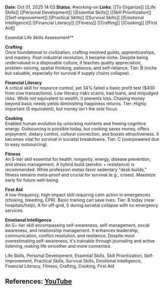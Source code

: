 **Date**: Oct 01, 2025 14:03
**Status**: #working-on
**Links**: [[To Organize]] [[Life Skills]] [[Personal Development]] [[Essential Skills]] [[Skill Prioritization]] [[Self-improvement]] [[Practical Skills]] [[Survival Skills]] [[Emotional Intelligence]] [[Financial Literacy]] [[Fitness]] [[Crafting]] [[Cooking]] [[First Aid]]

Essential Life Skills Assessment**

**Crafting**  
Once foundational to civilization, crafting involved guilds, apprenticeships, and mastery. Post-industrial revolution, it became niche. Despite being undervalued in a disposable culture, it teaches quality appreciation, problem-solving, spatial thinking, patience, and self-reliance. Tier: B (niche but valuable, especially for survival if supply chains collapse).

**Financial Literacy**  
A critical skill for resource control, yet 34% failed a basic profit test ($400 from cow transactions). Low literacy risks scams, bad loans, and misjudged risks. While not equivalent to wealth, it prevents loss. Chasing money beyond basic needs yields diminishing happiness returns. Tier: Highly important (S equivalent), but money isn't the sole focus.

**Cooking**  
Enabled human evolution by unlocking nutrients and freeing cognitive energy. Outsourcing is possible today, but cooking saves money, offers enjoyment, dietary control, cultural connection, and boosts attractiveness. It becomes vital for survival in societal breakdowns. Tier: C (overpowered due to easy outsourcing).

**Fitness**  
An S-tier skill essential for health, longevity, energy, disease prevention, and stress management. A hybrid build (aerobic + resistance) is recommended. While profession metas favor sedentary "desk builds," fitness remains meta-proof and crucial for survival (e.g., crises). Maximize early for future well-being.

**First Aid**  
A low-frequency, high-impact skill requiring calm action in emergencies (choking, bleeding, CPR). Basic training can save lives. Tier: B today (near hospitals/help), A for off-grid, S during societal collapse with no emergency services.

**Emotional Intelligence**  
An S+ tier skill encompassing self-awareness, self-management, social awareness, and relationship management. It enhances leadership, communication, conflict resolution, and resilience. Despite most overestimating self-awareness, it's trainable through journaling and active listening, making life smoother and more connected.

Life Skills, Personal Development, Essential Skills, Skill Prioritization, Self-Improvement, Practical Skills, Survival Skills, Emotional Intelligence, Financial Literacy, Fitness, Crafting, Cooking, First Aid

## References: [YouTube](https://www.youtube.com/watch?v=OUlO7zCpVQI)
